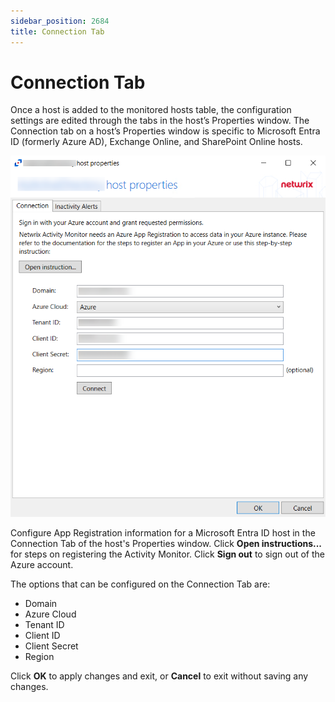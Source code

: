 ```yaml
---
sidebar_position: 2684
title: Connection Tab
---
```


# Connection Tab

Once a host is added to the monitored hosts table, the configuration settings are edited through the tabs in the host’s Properties window. The Connection tab on a host’s Properties window is specific to Microsoft Entra ID (formerly Azure AD), Exchange Online, and SharePoint Online hosts.

![Conneciton Tab](../../../../../../../static/images/ActivityMonitor_8.0/Content/Resources/Images/ActivityMonitor/Properties/ConnectionTab/Azure.png "Conneciton Tab")

Configure App Registration information for a Microsoft Entra ID host in the Connection Tab of the host's Properties window. Click **Open instructions...** for steps on registering the Activity Monitor. Click **Sign out** to sign out of the Azure account.

The options that can be configured on the Connection Tab are:

* Domain
* Azure Cloud
* Tenant ID
* Client ID
* Client Secret
* Region

Click **OK** to apply changes and exit, or **Cancel** to exit without saving any changes.